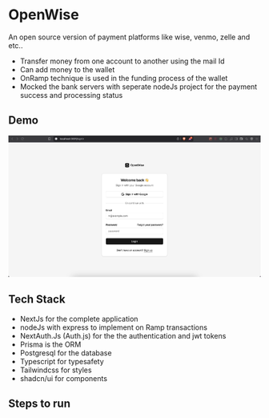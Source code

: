 
# OpenWise

An open source version of payment platforms like wise, venmo, zelle and etc.. 


* Transfer money from one account to another using the mail Id
* Can add money to the wallet
* OnRamp technique is used in the funding process of the wallet
* Mocked the bank servers with seperate nodeJs project for the payment success and processing status


## Demo

![login page](https://github.com/stainsleto/openWise/blob/main/demo/login.png?raw=true)


## Tech Stack

- NextJs for the complete application
- nodeJs with express to implement on Ramp transactions
- NextAuth.Js (Auth.js) for the the authentication and jwt tokens
- Prisma is the ORM
- Postgresql for the database
- Typescript for typesafety
- Tailwindcss for styles
- shadcn/ui for components


## Steps to run 

